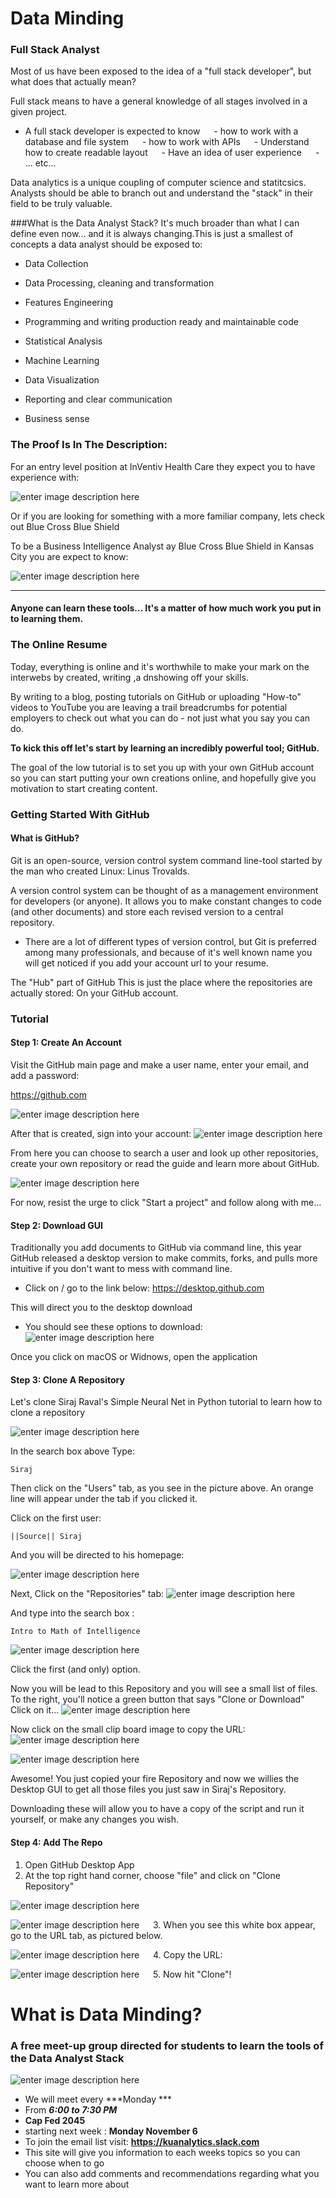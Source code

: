 
# Data Minding 
### Full Stack Analyst
Most of us have been exposed to the idea of a "full stack developer", but what does that actually mean? 

Full stack means to have a general knowledge of all stages involved in a given project.

- A full stack developer is expected to know 
&emsp; - how to work with a database and file system
&emsp; - how to work with APIs
&emsp; - Understand how to create readable layout
&emsp; - Have an idea of user experience
&emsp; -                ... etc...

Data analytics is a unique coupling of computer science and statitcsics. Analysts should be able to branch out and understand the "stack" in their field to be truly valuable.

###What is the Data Analyst Stack?
It's much broader than what I can define even now...  and it is always changing.This is just a smallest of concepts a data analyst should be exposed to:

- Data Collection 

- Data Processing, cleaning and transformation

- Features Engineering

- Programming and writing production ready and maintainable code

- Statistical Analysis 

- Machine Learning 

- Data Visualization

-  Reporting and clear communication 

- Business sense 

### The Proof Is In The Description:
For an entry level position at InVentiv Health Care they expect you to have experience with:

![enter image description here](https://lh3.googleusercontent.com/ccZyeW5rGEUTSoDLBzMjqe-4j8pywwTP6_W9c1C07jZ9UZo6FtinVaU3NghNbWWHCEgu4W2FP4Wi=s0 "Screen Shot 2017-11-02 at 15.06.46.png")


Or if you are looking for something with a more familiar company, lets check out Blue Cross Blue Shield 

To be a Business Intelligence Analyst ay Blue Cross Blue Shield in Kansas City you are expect to know:

![enter image description here](https://lh3.googleusercontent.com/-Na8D1cGrWqCLKpPhcY2hdxMHsEta6vRHzRhzPAZyBCWqtCaL1kME7z5tFIf0w0A6oQPWoHiQPdB=s0 "Screen Shot 2017-11-02 at 15.12.42.png")


----------
#### Anyone can learn these tools... It's a matter of how much work you put in to learning them. 


### The Online Resume
Today, everything is online and it's worthwhile to make your mark on the interwebs by created, writing ,a dnshowing off your skills. 

By writing to a blog, posting tutorials on GitHub or uploading "How-to" videos to YouTube you are leaving a trail breadcrumbs for potential employers to check out what you can do - not just what you say you can do. 

**To kick this off let's start by learning an incredibly powerful tool; GitHub.**

The goal of the low tutorial is to set you up with your own GitHub account so you can start putting your own creations online, and hopefully give you motivation to start creating content. 

### Getting Started With GitHub
#### What is GitHub?

Git is an open-source, version control system command line-tool  started by the man who created Linux: Linus Trovalds. 

A version control system can be thought of as a management environment for developers (or anyone). It allows you to make constant changes to code (and other documents) and store each revised version to a central repository. 

- There are a lot of different types of version control, but Git is preferred among many professionals, and because of it's well known name you will get noticed if you add your account url to your resume.  

The "Hub" part of GitHub 
This is just the place where the repositories are actually stored: On your GitHub account.

### Tutorial 
#### Step 1: Create An Account 

Visit the GitHub main page and make a user name, enter your email, and add a password:

https://github.com

![enter image description here](https://lh3.googleusercontent.com/ctOsxtDCrZB7u5BhO9yEjqIUDbW9HGzd-qEkdFeBy7VsJ9vSVk6Kn653hsdiKQBhWmGRLaQcM1Rc=s0 "Screen Shot 2017-11-02 at 16.03.24.png")

After that is created, sign into your account:
![enter image description here](https://lh3.googleusercontent.com/yQHXQ3geJBNS3Btzdj9feX8phIAaxjZZgG7eAQ982b81wamlwuh2_COqvxmdghloF0IL9ECXPyvU=s0 "Screen Shot 2017-11-02 at 16.05.14.png")


From here you can choose to search a user and look up other repositories,  create your own repository or read the guide and learn more about GitHub.

![enter image description here](https://lh3.googleusercontent.com/lNtT_OWQnz3fWLZZVWUrjdWLFZLfPgHTjFoLzG0QTcfdJDvkgNIiT93QvcZwNrfsmt6FWFOWMnUg=s0 "Screen Shot 2017-11-02 at 16.06.57.png")

For now, resist the urge to click "Start a project" and follow along with me...

#### Step 2: Download GUI
Traditionally you add documents to GitHub via command line, this year GitHub released a desktop version to make commits, forks, and pulls more intuitive if you don't want to mess with command line. 

- Click on / go to the link below:
https://desktop.github.com

This will direct you to the desktop download

- You should see these options to download:
![enter image description here](https://lh3.googleusercontent.com/uGuGS_E-_Q7-eKh5IUXXrq6QQnW9Vr2UTHCLLAp2LG4Vg__mtFGFhwWOUAssuRTqOuNh7EAVDkLY=s0 "Screen Shot 2017-11-02 at 15.43.47.png")

Once you click on macOS or Widnows, open the application

#### Step 3: Clone A Repository
Let's clone Siraj Raval's Simple Neural Net in Python tutorial to learn how to clone a repository

![enter image description here](https://lh3.googleusercontent.com/lUpUxKLEo4U5LSpBQC1iSDlJlf3KIDXb9cRnc93OezC3C8cbOT4iDP7mFqOz-zriGiQcbTKG_NtR=s0 "Screen Shot 2017-11-02 at 16.11.30.png")

In the search box above Type:

    Siraj

Then click on the "Users" tab, as you see in the picture above.
An orange line will appear under the tab if you clicked it.

Click on the first user: 

`||Source|| Siraj`

And you will be directed to his homepage: 

![enter image description here](https://lh3.googleusercontent.com/-I83hnOtaDrdGKwuFZCGOzI4tVbRItRB5NpkAMfa2rsk-7GwrAcOPkVNWeV30TyFu7ZPvtPpRRud=s0 "Screen Shot 2017-11-02 at 16.15.21.png")


Next, Click on the "Repositories" tab:
![enter image description here](https://lh3.googleusercontent.com/ZFB4iw_NAeNld257zgEQcQ9KFmj0012nR4kgkCMlzJOtfRvEYENb1RoJJ4OU1Lxg1Bg3h0PfigSo=s0 "Screen Shot 2017-11-02 at 16.15.41.png")


And type into the search box :

    Intro to Math of Intelligence

![enter image description here](https://lh3.googleusercontent.com/oAwewsXiuYcsrWs7AvwvDhbtCIkoxXL2pWqDDXYxnO7thKzSVFySbQ0ODQ4PLQ_8Gw4gPVdtkyKM=s0 "Screen Shot 2017-11-02 at 16.16.14.png")

Click the first (and only) option.


Now you will be lead to this Repository and you will see a small list of files.
To the right, you'll notice a green button that says "Clone or Download"
Click on it...
![enter image description here](https://lh3.googleusercontent.com/tCcAXWC5V9JdLexTNb9TU2R7-92us8E_KjeJ-6eZqL3GEE7tqYoDOtT-Nx9GsRMEViD2Ety2ZpYm=s0 "Screen Shot 2017-11-02 at 16.16.39.png")


Now click on the small clip board image to copy the URL:
![enter image description here](https://lh3.googleusercontent.com/nUF5sSGG6sh7J0zlsGwCKxRfxJ18KIpkKXdOv9BpbShek38M59O1oBxh3OOk8IM5-s5AgawlMlZ7=s0 "Screen Shot 2017-11-02 at 16.16.49.png")


![enter image description here](https://lh3.googleusercontent.com/lv_bXkHc2kdovtOOqtYkwvU9uxTocOZywfOLxXJWYqnqBlNYTmn-NFfut1_8fgbTSQRZJccV14b-=s0 "Screen Shot 2017-11-02 at 16.16.59.png")

Awesome! You just copied your fire Repository and now we willies the Desktop GUI to get all those files you just saw in Siraj's Repository.

Downloading these will allow you to have a copy of the script and run it yourself, or make any changes you wish. 

#### Step 4: Add The Repo 

 1.  Open GitHub Desktop App
 2.  At the top right hand corner, choose "file" and click on "Clone Repository"

![enter image description here](https://lh3.googleusercontent.com/Kzk_DKWE1OKHVJ-1CMtmhFV6D_jEg8YFlNg3Po-Cw1Iu9e3Jc9eino2fGI0ulH6eswm3dJtqsqS9=s0 "Screen Shot 2017-11-02 at 16.27.22.png")

![enter image description here](https://lh3.googleusercontent.com/wKocfAinXUELWNOJ5Nay4zi71RyaR1C8kTgVZ1pr_Jw0556Wzhn1m6yJNP3BjXUK1_FHVBXPXuU2=s0 "Screen Shot 2017-11-02 at 16.27.39.png")
&emsp;
3. When you see this white box appear, go to the URL tab, as pictured below.

![enter image description here](https://lh3.googleusercontent.com/tiNZYLBnmmJknv_V3waD4HSr4IbEQAas_HWFgLsuldbAY-eY8TFd_W83foT8Vx3nmQRedDgkt1Fc=s0 "Screen Shot 2017-11-02 at 16.28.01.png")
&emsp;
4. Copy the URL:

![enter image description here](https://lh3.googleusercontent.com/Ppf94w5XkYbkOBX0xw0A7h36XIs2TpaWjsmfEBVi5JdbyQcoXvjXpoo--7awmXnNKC7PAxb-dT-U=s0 "Screen Shot 2017-11-02 at 16.28.25.png")
&emsp;
5. Now hit "Clone"! 


# What is Data Minding?
### A free meet-up group directed for students to learn the tools of the **Data Analyst Stack**
![enter image description here](https://lh3.googleusercontent.com/MNMDYx7LCklqu-ug3C7ro3omZo1ytJPhPrsB1qCADNTnx-RPL1xprRjD7EZBpEacKvnRN355jS9-=s0 "Screen Shot 2017-11-02 at 16.44.00.png")

 - We will meet every ***Monday ***
 - From ***6:00 to 7:30 PM***
 - **Cap Fed 2045**
 -  starting next week :  **Monday November 6** 
 - To join the email list visit: **https://kuanalytics.slack.com**
 - This site will give you information to each weeks topics so you can choose when to go
 - You can also add comments and recommendations regarding what you want to learn more about
